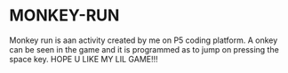 # MONKEY-RUN
Monkey run is aan activity created by me on P5 coding platform. A onkey can be seen in the game and it is programmed as to jump on pressing the space key. HOPE U LIKE MY LIL GAME!!! 
